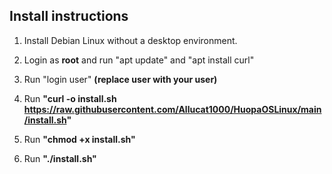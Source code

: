 ## Install instructions
1. Install Debian Linux without a desktop environment.

2. Login as **root** and run "apt update" and "apt install curl"

3. Run "login user" **(replace user with your user)**

4. Run **"curl -o install.sh https://raw.githubusercontent.com/Allucat1000/HuopaOSLinux/main/install.sh"**

5. Run **"chmod +x install.sh"**

6. Run **"./install.sh"**
